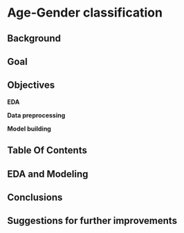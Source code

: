 # Age-Gender classification

## Background

## Goal

## Objectives

**EDA**

**Data preprocessing**

**Model building**

## Table Of Contents

## EDA and Modeling

## Conclusions

## Suggestions for further improvements
